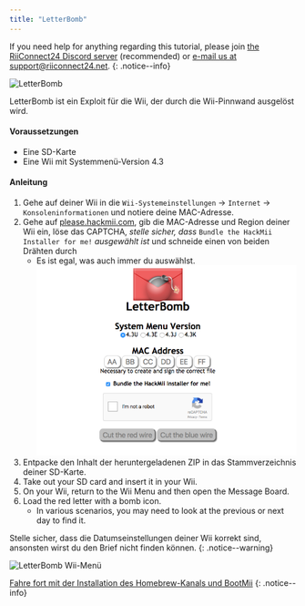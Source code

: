 ```yaml
---
title: "LetterBomb"
---
```


If you need help for anything regarding this tutorial, please join [the RiiConnect24 Discord server](https://discord.gg/rc24) (recommended) or [e-mail us at support@riiconnect24.net](mailto:support@riiconnect24.net).
{: .notice--info}

![LetterBomb](/images/letterbomb.png)

LetterBomb ist ein Exploit für die Wii, der durch die Wii-Pinnwand ausgelöst wird.

#### Voraussetzungen
- Eine SD-Karte
- Eine Wii mit Systemmenü-Version 4.3

#### Anleitung


1. Gehe auf deiner Wii in die `Wii-Systemeinstellungen` -> `Internet` -> `Konsoleninformationen` und notiere deine MAC-Adresse.
1. Gehe auf [please.hackmii.com](https://please.hackmii.com), gib die MAC-Adresse und Region deiner Wii ein, löse das CAPTCHA, *stelle sicher, dass* `Bundle the HackMii Installer for me!` *ausgewählt ist* und schneide einen von beiden Drähten durch
   - Es ist egal, was auch immer du auswählst. ![HackMii Screen](/images/Wii/LetterBomb-PC.png)
1. Entpacke den Inhalt der heruntergeladenen ZIP in das Stammverzeichnis deiner SD-Karte.
1. Take out your SD card and insert it in your Wii.
1. On your Wii, return to the Wii Menu and then open the Message Board.
1. Load the red letter with a bomb icon.
   - In various scenarios, you may need to look at the previous or next day to find it.

Stelle sicher, dass die Datumseinstellungen deiner Wii korrekt sind, ansonsten wirst du den Brief nicht finden können.
{: .notice--warning}


![LetterBomb Wii-Menü](/images/Wii/LetterBomb-Wii.png)

[Fahre fort mit der Installation des Homebrew-Kanals und BootMii](hbc)
{: .notice--info}
